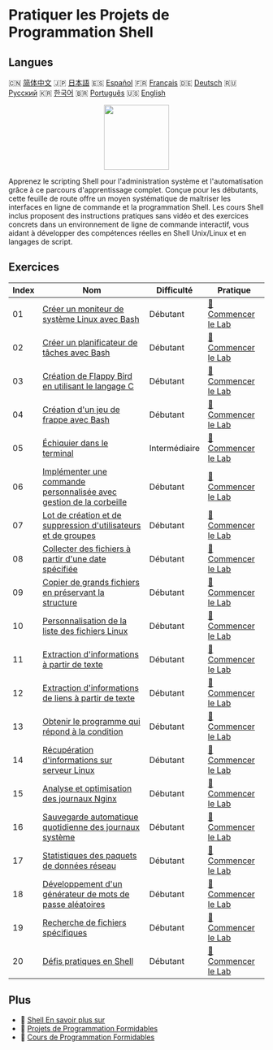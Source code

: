 # Pratiquer les Projets de Programmation Shell

## Langues

🇨🇳 [简体中文](README_zh.md) 🇯🇵 [日本語](README_ja.md) 🇪🇸 [Español](README_es.md) 🇫🇷 [Français](README_fr.md) 🇩🇪 [Deutsch](README_de.md) 🇷🇺 [Русский](README_ru.md) 🇰🇷 [한국어](README_ko.md) 🇧🇷 [Português](README_pt.md) 🇺🇸 [English](README.md) 

<div align="center">
<img width="128px" src="https://file.labex.io/path/FaVTnI4iqZP0.png">
</div>

Apprenez le scripting Shell pour l'administration système et l'automatisation grâce à ce parcours d'apprentissage complet. Conçue pour les débutants, cette feuille de route offre un moyen systématique de maîtriser les interfaces en ligne de commande et la programmation Shell. Les cours Shell inclus proposent des instructions pratiques sans vidéo et des exercices concrets dans un environnement de ligne de commande interactif, vous aidant à développer des compétences réelles en Shell Unix/Linux et en langages de script.

## Exercices

|   Index | Nom                                                                                                                                                  | Difficulté    | Pratique                                                                                                  |
|---------|------------------------------------------------------------------------------------------------------------------------------------------------------|---------------|-----------------------------------------------------------------------------------------------------------|
|      01 | [Créer un moniteur de système Linux avec Bash](https://labex.io/fr/courses/project-build-a-linux-system-monitor-using-bash)                          | Débutant      | [🚀 Commencer le Lab](https://labex.io/fr/courses/project-build-a-linux-system-monitor-using-bash)        |
|      02 | [Créer un planificateur de tâches avec Bash](https://labex.io/fr/courses/project-build-a-task-scheduler-using-bash)                                  | Débutant      | [🚀 Commencer le Lab](https://labex.io/fr/courses/project-build-a-task-scheduler-using-bash)              |
|      03 | [Création de Flappy Bird en utilisant le langage C](https://labex.io/fr/courses/project-building-flappy-bird-using-c)                                | Débutant      | [🚀 Commencer le Lab](https://labex.io/fr/courses/project-building-flappy-bird-using-c)                   |
|      04 | [Création d'un jeu de frappe avec Bash](https://labex.io/fr/courses/project-creating-a-typing-game-using-bash)                                       | Débutant      | [🚀 Commencer le Lab](https://labex.io/fr/courses/project-creating-a-typing-game-using-bash)              |
|      05 | [Échiquier dans le terminal](https://labex.io/fr/courses/project-chess-board-in-terminal)                                                            | Intermédiaire | [🚀 Commencer le Lab](https://labex.io/fr/courses/project-chess-board-in-terminal)                        |
|      06 | [Implémenter une commande personnalisée avec gestion de la corbeille](https://labex.io/fr/courses/project-avoid-accidental-deletion)                 | Débutant      | [🚀 Commencer le Lab](https://labex.io/fr/courses/project-avoid-accidental-deletion)                      |
|      07 | [Lot de création et de suppression d'utilisateurs et de groupes](https://labex.io/fr/courses/project-bulk-creation-and-deletion-of-users-and-groups) | Débutant      | [🚀 Commencer le Lab](https://labex.io/fr/courses/project-bulk-creation-and-deletion-of-users-and-groups) |
|      08 | [Collecter des fichiers à partir d'une date spécifiée](https://labex.io/fr/courses/project-collect-files-from-specified-time)                        | Débutant      | [🚀 Commencer le Lab](https://labex.io/fr/courses/project-collect-files-from-specified-time)              |
|      09 | [Copier de grands fichiers en préservant la structure](https://labex.io/fr/courses/project-copy-specified-files)                                     | Débutant      | [🚀 Commencer le Lab](https://labex.io/fr/courses/project-copy-specified-files)                           |
|      10 | [Personnalisation de la liste des fichiers Linux](https://labex.io/fr/courses/project-directory-size)                                                | Débutant      | [🚀 Commencer le Lab](https://labex.io/fr/courses/project-directory-size)                                 |
|      11 | [Extraction d'informations à partir de texte](https://labex.io/fr/courses/project-extracting-information-from-text)                                  | Débutant      | [🚀 Commencer le Lab](https://labex.io/fr/courses/project-extracting-information-from-text)               |
|      12 | [Extraction d'informations de liens à partir de texte](https://labex.io/fr/courses/project-extracting-link-information-from-text)                    | Débutant      | [🚀 Commencer le Lab](https://labex.io/fr/courses/project-extracting-link-information-from-text)          |
|      13 | [Obtenir le programme qui répond à la condition](https://labex.io/fr/courses/project-get-program-that-satisfies-the-condition)                       | Débutant      | [🚀 Commencer le Lab](https://labex.io/fr/courses/project-get-program-that-satisfies-the-condition)       |
|      14 | [Récupération d'informations sur serveur Linux](https://labex.io/fr/courses/project-get-system-information)                                          | Débutant      | [🚀 Commencer le Lab](https://labex.io/fr/courses/project-get-system-information)                         |
|      15 | [Analyse et optimisation des journaux Nginx](https://labex.io/fr/courses/project-log-analysis)                                                       | Débutant      | [🚀 Commencer le Lab](https://labex.io/fr/courses/project-log-analysis)                                   |
|      16 | [Sauvegarde automatique quotidienne des journaux système](https://labex.io/fr/courses/project-log-backup)                                            | Débutant      | [🚀 Commencer le Lab](https://labex.io/fr/courses/project-log-backup)                                     |
|      17 | [Statistiques des paquets de données réseau](https://labex.io/fr/courses/project-network-data-packet-statistics)                                     | Débutant      | [🚀 Commencer le Lab](https://labex.io/fr/courses/project-network-data-packet-statistics)                 |
|      18 | [Développement d'un générateur de mots de passe aléatoires](https://labex.io/fr/courses/project-password-generator)                                  | Débutant      | [🚀 Commencer le Lab](https://labex.io/fr/courses/project-password-generator)                             |
|      19 | [Recherche de fichiers spécifiques](https://labex.io/fr/courses/project-searching-for-specific-files)                                                | Débutant      | [🚀 Commencer le Lab](https://labex.io/fr/courses/project-searching-for-specific-files)                   |
|      20 | [Défis pratiques en Shell](https://labex.io/fr/courses/shell-practice-challenges)                                                                    | Débutant      | [🚀 Commencer le Lab](https://labex.io/fr/courses/shell-practice-challenges)                              |

## Plus

- 🔗 [Shell En savoir plus sur](https://labex.io/fr/skilltrees/shell)
- 🔗 [Projets de Programmation Formidables](https://github.com/labex-labs/awesome-programming-projects)
- 🔗 [Cours de Programmation Formidables](https://github.com/labex-labs/awesome-programming-courses)


